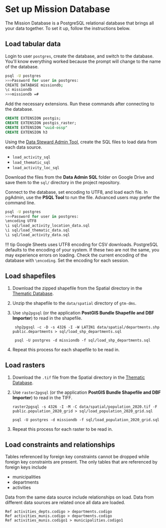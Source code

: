 # Set up Mission Database

The Mission Database is a PostgreSQL relational database that brings all your data together. To set it up, follow the instructions below.

## Load tabular data

Login to user `postgres`, create the database, and switch to the database. You'll know everything worked because the prompt will change to the name of the database.

```bash
psql -U postgres
>>>Password for user in postgres:
CREATE DATABASE missiondb;
\c missiondb
>>>missiondb =#
```

Add the necessary extensions. Run these commands after connecting to the database.

```sql
CREATE EXTENSION postgis;
CREATE EXTENSION postgis_raster;
CREATE EXTENSION "uuid-ossp"
CREATE EXTENSION h3
```

Using the [Data Steward Admin Tool](../../components/data-steward-admin.md), create the SQL files to load data from each data source.

* `load_activity_sql`
* `load_thematic_sql`
* `load_activity_loc_sql`

Download the files from the **Data Admin SQL** folder on Google Drive and save them to the `sql/` directory in the project repository.

Connect to the database, set encoding to UTF8, and load each file. In pgAdmin, use the **PSQL Tool** to run the file. Advanced users may prefer the command line.

```bash
psql -U postgres
>>>Password for user in postgres:
\encoding UTF8
\i sql/load_activity_location_data.sql
\i sql/load_thematic_data.sql
\i sql/load_activity_data.sql
```

!!! tip
    Google Sheets uses UTF8 encoding for CSV downloads. PostgreSQL defaults to the encoding of your system. If these two are not the same, you may experience errors on loading. Check the current encoding of the database with `\encoding`. Set the encoding for each session.

## Load shapefiles

1. Download the zipped shapefile from the Spatial directory in the [Thematic Database](../../components/thematic-database.md).
2. Unzip the shapefile to the `data/spatial` directory of `gtm-dms`.
3. Use `shp2pgsql` (or the application **PostGIS Bundle Shapefile and DBF Importer**) to read in the shapefile.


        shp2pgsql -c -D -s 4326 -I -W LATIN1 data/spatial/departments.shp public.departments > sql/load_shp_departments.sql
    
        psql -U postgres -d missiondb -f sql/load_shp_departments.sql


4. Repeat this process for each shapefile to be read in.

## Load rasters

1. Download the `.tif` file from the Spatial directory in the [Thematic Database](../../components/thematic-database.md).

2. Use `raster2pgsql` (or the application **PostGIS Bundle Shapefile and DBF Importer**) to read in the TIFF.

       raster2pgsql -s 4326 -I -M -C data/spatial/population_2020.tif -F public.population_2020_grid > sql/load_population_2020_grid.sql
       
       psql -U postgres -d missiondb -f sql/load_population_2020_grid.sql

3. Repeat this process for each raster to be read in.

## Load constraints and relationships

Tables referenced by foreign key constraints cannot be dropped while foreign key constraints are present. The only tables that are referenced by foreign keys include

- municipalities
- departments
- activities

Data from the same data source include relationships on load. Data from different data sources are related once all data are loaded.

```dbml
Ref activities_depts.codigo > departments.codigo
Ref activities_munis.codigo > departments.codigo
Ref activities_munis.codigo1 > municipalities.codigo1
```

## 